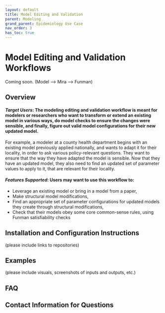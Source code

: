 ```yaml
---
layout: default
title: Model Editing and Validation
parent: Modeling
grand_parent: Epidemiology Use Case
nav_order: 3
has_toc: true
---
```

# Model Editing and Validation Workflows

Coming soon. (Model --> Mira --> Funman)

## Overview

#### *Target Users*: The modeling editing and validation workflow is meant for modelers or researchers who want to transform or extend an existing model in various ways, do model checks to ensure the changes were sensible, and finally, figure out valid model configurations for their new updated model. 

For example, a modeler at a county health department begins with an existing model previously applied nationally, and wants to adapt it for their locality, in order to ask various policy-relevant questions. They want to ensure that the way they have adapted the model is sensible. Now that they have an updated model, they also need to find an updated set of parameter values to apply to it, that are relevant for their locality.

#### *Features Supported*: Users may want to use this workflow to:
* Leverage an existing model or bring in a model from a paper, 
* Make structural model modifications, 
* Find an appropriate set of parameter configurations for updated models they create through structural modifications,
* Check that their models obey some core common-sense rules, using Funman satisfiability checks


## Installation and Configuration Instructions
(please include links to repositories)

## Examples
(please include visuals, screenshots of inputs and outputs, etc.)

## FAQ

## Contact Information for Questions